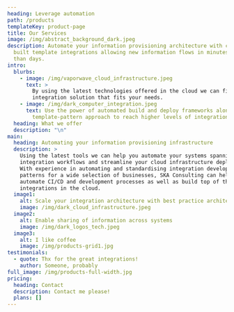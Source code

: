 ```yaml
---
heading: Leverage automation
path: /products
templateKey: product-page
title: Our Services
image: /img/abstract_background_dark.jpeg
description: Automate your information provisioning architecture with custom
  built template integrations allowing new information flows in minutes rather
  than days.
intro:
  blurbs:
    - image: /img/vaporwave_cloud_infrastructure.jpeg
      text: >
        By using the latest technologies offered in the cloud we can find an
        integration solution that fits your needs.
    - image: /img/dark_computer_integration.jpeg
      text: Use the power of automated build and deploy frameworks along with a
        template-pattern approach to reach higher levels of integration, faster.
  heading: What we offer
  description: "\n"
main:
  heading: Automating your information provisioning infrastructure
  description: >
    Using the latest tools we can help you automate your systems spanning
    integration workflows and streamline your cloud infrastructure deployments.
    With experience in automating and standardising integration development and
    patterns for a wide selection of businesses, SKA Consulting can help you
    automate CI/CD and development processes as well as build top of the line
    integrations in the cloud.
  image1:
    alt: Scale your integration architecture with best practice architectures
    image: /img/dark_cloud_infrastructure.jpeg
  image2:
    alt: Enable sharing of information across systems
    image: /img/dark_logos_tech.jpeg
  image3:
    alt: I like coffee
    image: /img/products-grid1.jpg
testimonials:
  - quote: Thx for the great integrations!
    author: Someone, probably
full_image: /img/products-full-width.jpg
pricing:
  heading: Contact
  description: Contact me please!
  plans: []
---
```

